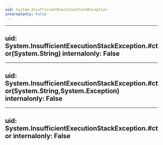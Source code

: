 ```yaml
---
uid: System.InsufficientExecutionStackException
internalonly: False
---
```


---
uid: System.InsufficientExecutionStackException.#ctor(System.String)
internalonly: False
---

---
uid: System.InsufficientExecutionStackException.#ctor(System.String,System.Exception)
internalonly: False
---

---
uid: System.InsufficientExecutionStackException.#ctor
internalonly: False
---
